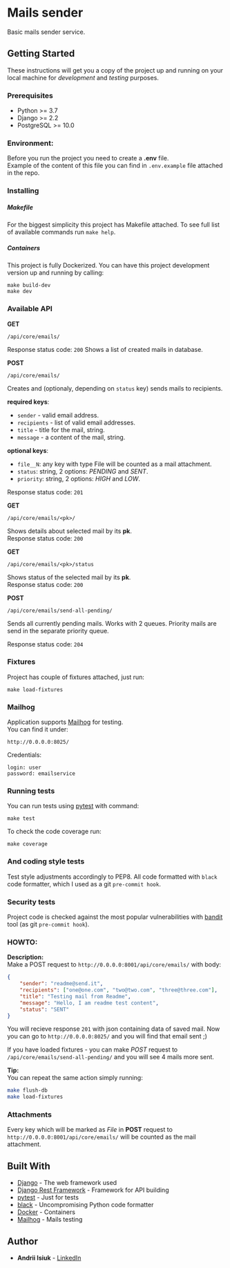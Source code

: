 # Mails sender

Basic mails sender service.

## Getting Started

These instructions will get you a copy of the project up and running on your local machine for _development_ and _testing_ purposes.

### Prerequisites

* Python >= 3.7 <br />
* Django >= 2.2 <br />
* PostgreSQL >= 10.0 <br />


### Environment:
Before you run the project you need to create a **.env** file.<br>
Example of the content of this file you can find in `.env.example` file attached in the repo.

### Installing
##### Makefile
For the biggest simplicity this project has Makefile attached. To see full list of available commands run `make help`.<br>

##### Containers
This project is fully Dockerized. You can have this project development version up and running by calling:<br>
```
make build-dev
make dev
```

### Available API
**GET**
```
/api/core/emails/
```
Response status code: `200`
Shows a list of created mails in database.<br>

**POST**
```
/api/core/emails/
```
Creates and (optionaly, depending on `status` key) sends mails to recipients.<br>

**required keys**:<br>
- `sender` - valid email address.<br>
- `recipients` - list of valid email addresses.<br>
- `title` - title for the mail, string.<br>
- `message` - a content of the mail, string.<br>

**optional keys**:<br>
 - `file__N`: any key with type File will be counted as a mail attachment.
 - `status`: string, 2 options: *PENDING* and *SENT*.<br>
 - `priority`: string, 2 options: *HIGH* and *LOW*.<br>

Response status code: `201`

**GET**
```
/api/core/emails/<pk>/
```
Shows details about selected mail by its **pk**.<br>
Response status code: `200`

**GET**
```
/api/core/emails/<pk>/status
```
Shows status of the selected mail by its **pk**.<br>
Response status code: `200`

**POST**
```
/api/core/emails/send-all-pending/
```
Sends all currently pending mails. Works with 2 queues. Priority mails are send in the separate priority queue.<br>

Response status code: `204`
### Fixtures
Project has couple of fixtures attached, just run:
```
make load-fixtures
```


### Mailhog
Application supports [Mailhog](https://github.com/mailhog/MailHog) for testing.<br>
You can find it under:<br>
```
http://0.0.0.0:8025/
```
Credentials:
```
login: user
password: emailservice
```

### Running tests
You can run tests using [pytest](https://docs.pytest.org/en/latest/) with command:
```
make test
```
To check the code coverage run:
```
make coverage
```

### And coding style tests

Test style adjustments accordingly to PEP8. All code formatted with `black` code formatter, which I used as a git `pre-commit hook`.


### Security tests

Project code is checked against the most popular vulnerabilities with [bandit](https://bandit.readthedocs.io/en/latest/) tool (as git `pre-commit hook`).


### HOWTO:
**Description:**<br />
Make a POST request to `http://0.0.0.0:8001/api/core/emails/` with body:
```json
{
    "sender": "readme@send.it",
    "recipients": ["one@one.com", "two@two.com", "three@three.com"],
    "title": "Testing mail from Readme",
    "message": "Hello, I am readme test content",
    "status": "SENT"
}
```
You will recieve response `201` with json containing data of saved mail. Now you can go to `http://0.0.0.0:8025/` and you will find that email sent ;)

If you have loaded fixtures - you can make *POST* request to `/api/core/emails/send-all-pending/` and you will see 4 mails more sent.

**Tip:**<br />
You can repeat the same action simply running:
```bash
make flush-db
make load-fixtures
```
### Attachments
Every key which will be marked as *File* in **POST** request to `http://0.0.0.0:8001/api/core/emails/` will be counted as the mail attachment.

## Built With

* [Django](https://docs.djangoproject.com/en/2.2/) - The web framework used
* [Django Rest Framework](https://www.django-rest-framework.org/) - Framework for API building
* [pytest](https://docs.pytest.org/en/latest/) - Just for tests
* [black](https://github.com/psf/black) - Uncompromising Python code formatter
* [Docker](https://docs.docker.com/) - Containers
* [Mailhog](https://github.com/mailhog/MailHog) - Mails testing



## Author

* **Andrii Isiuk** - [LinkedIn](https://www.linkedin.com/in/andrii-isiuk/)
